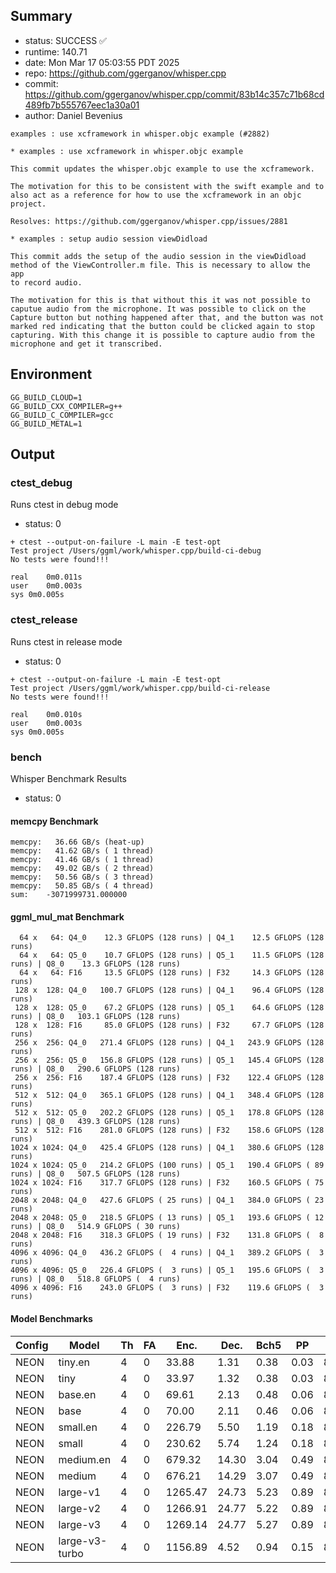 ## Summary

- status:  SUCCESS ✅
- runtime: 140.71
- date:    Mon Mar 17 05:03:55 PDT 2025
- repo:    https://github.com/ggerganov/whisper.cpp
- commit:  https://github.com/ggerganov/whisper.cpp/commit/83b14c357c71b68cd489fb7b555767eec1a30a01
- author:  Daniel Bevenius
```
examples : use xcframework in whisper.objc example (#2882)

* examples : use xcframework in whisper.objc example

This commit updates the whisper.objc example to use the xcframework.

The motivation for this to be consistent with the swift example and to
also act as a reference for how to use the xcframework in an objc
project.

Resolves: https://github.com/ggerganov/whisper.cpp/issues/2881

* examples : setup audio session viewDidload

This commit adds the setup of the audio session in the viewDidload
method of the ViewController.m file. This is necessary to allow the app
to record audio.

The motivation for this is that without this it was not possible to
caputue audio from the microphone. It was possible to click on the
Capture button but nothing happened after that, and the button was not
marked red indicating that the button could be clicked again to stop
capturing. With this change it is possible to capture audio from the
microphone and get it transcribed.
```

## Environment

```
GG_BUILD_CLOUD=1
GG_BUILD_CXX_COMPILER=g++
GG_BUILD_C_COMPILER=gcc
GG_BUILD_METAL=1
```

## Output

### ctest_debug

Runs ctest in debug mode
- status: 0
```
+ ctest --output-on-failure -L main -E test-opt
Test project /Users/ggml/work/whisper.cpp/build-ci-debug
No tests were found!!!

real	0m0.011s
user	0m0.003s
sys	0m0.005s
```
### ctest_release

Runs ctest in release mode
- status: 0
```
+ ctest --output-on-failure -L main -E test-opt
Test project /Users/ggml/work/whisper.cpp/build-ci-release
No tests were found!!!

real	0m0.010s
user	0m0.003s
sys	0m0.005s
```
### bench

Whisper Benchmark Results
- status: 0
#### memcpy Benchmark

```
memcpy:   36.66 GB/s (heat-up)
memcpy:   41.62 GB/s ( 1 thread)
memcpy:   41.46 GB/s ( 1 thread)
memcpy:   49.02 GB/s ( 2 thread)
memcpy:   50.56 GB/s ( 3 thread)
memcpy:   50.85 GB/s ( 4 thread)
sum:    -3071999731.000000
```

#### ggml_mul_mat Benchmark

```
  64 x   64: Q4_0    12.3 GFLOPS (128 runs) | Q4_1    12.5 GFLOPS (128 runs)
  64 x   64: Q5_0    10.7 GFLOPS (128 runs) | Q5_1    11.5 GFLOPS (128 runs) | Q8_0    13.3 GFLOPS (128 runs)
  64 x   64: F16     13.5 GFLOPS (128 runs) | F32     14.3 GFLOPS (128 runs)
 128 x  128: Q4_0   100.7 GFLOPS (128 runs) | Q4_1    96.4 GFLOPS (128 runs)
 128 x  128: Q5_0    67.2 GFLOPS (128 runs) | Q5_1    64.6 GFLOPS (128 runs) | Q8_0   103.1 GFLOPS (128 runs)
 128 x  128: F16     85.0 GFLOPS (128 runs) | F32     67.7 GFLOPS (128 runs)
 256 x  256: Q4_0   271.4 GFLOPS (128 runs) | Q4_1   243.9 GFLOPS (128 runs)
 256 x  256: Q5_0   156.8 GFLOPS (128 runs) | Q5_1   145.4 GFLOPS (128 runs) | Q8_0   290.6 GFLOPS (128 runs)
 256 x  256: F16    187.4 GFLOPS (128 runs) | F32    122.4 GFLOPS (128 runs)
 512 x  512: Q4_0   365.1 GFLOPS (128 runs) | Q4_1   348.4 GFLOPS (128 runs)
 512 x  512: Q5_0   202.2 GFLOPS (128 runs) | Q5_1   178.8 GFLOPS (128 runs) | Q8_0   439.3 GFLOPS (128 runs)
 512 x  512: F16    281.0 GFLOPS (128 runs) | F32    158.6 GFLOPS (128 runs)
1024 x 1024: Q4_0   425.4 GFLOPS (128 runs) | Q4_1   380.6 GFLOPS (128 runs)
1024 x 1024: Q5_0   214.2 GFLOPS (100 runs) | Q5_1   190.4 GFLOPS ( 89 runs) | Q8_0   507.5 GFLOPS (128 runs)
1024 x 1024: F16    317.7 GFLOPS (128 runs) | F32    160.5 GFLOPS ( 75 runs)
2048 x 2048: Q4_0   427.6 GFLOPS ( 25 runs) | Q4_1   384.0 GFLOPS ( 23 runs)
2048 x 2048: Q5_0   218.5 GFLOPS ( 13 runs) | Q5_1   193.6 GFLOPS ( 12 runs) | Q8_0   514.9 GFLOPS ( 30 runs)
2048 x 2048: F16    318.3 GFLOPS ( 19 runs) | F32    131.8 GFLOPS (  8 runs)
4096 x 4096: Q4_0   436.2 GFLOPS (  4 runs) | Q4_1   389.2 GFLOPS (  3 runs)
4096 x 4096: Q5_0   226.4 GFLOPS (  3 runs) | Q5_1   195.6 GFLOPS (  3 runs) | Q8_0   518.8 GFLOPS (  4 runs)
4096 x 4096: F16    243.0 GFLOPS (  3 runs) | F32    119.6 GFLOPS (  3 runs)
```

#### Model Benchmarks

|           Config |         Model |  Th |  FA |    Enc. |    Dec. |    Bch5 |      PP |  Commit |
|              --- |           --- | --- | --- |     --- |     --- |     --- |     --- |     --- |
|             NEON |       tiny.en |   4 |   0 |   33.88 |    1.31 |    0.38 |    0.03 | 83b14c3 |
|             NEON |          tiny |   4 |   0 |   33.97 |    1.32 |    0.38 |    0.03 | 83b14c3 |
|             NEON |       base.en |   4 |   0 |   69.61 |    2.13 |    0.48 |    0.06 | 83b14c3 |
|             NEON |          base |   4 |   0 |   70.00 |    2.11 |    0.46 |    0.06 | 83b14c3 |
|             NEON |      small.en |   4 |   0 |  226.79 |    5.50 |    1.19 |    0.18 | 83b14c3 |
|             NEON |         small |   4 |   0 |  230.62 |    5.74 |    1.24 |    0.18 | 83b14c3 |
|             NEON |     medium.en |   4 |   0 |  679.32 |   14.30 |    3.04 |    0.49 | 83b14c3 |
|             NEON |        medium |   4 |   0 |  676.21 |   14.29 |    3.07 |    0.49 | 83b14c3 |
|             NEON |      large-v1 |   4 |   0 | 1265.47 |   24.73 |    5.23 |    0.89 | 83b14c3 |
|             NEON |      large-v2 |   4 |   0 | 1266.91 |   24.77 |    5.22 |    0.89 | 83b14c3 |
|             NEON |      large-v3 |   4 |   0 | 1269.14 |   24.77 |    5.27 |    0.89 | 83b14c3 |
|             NEON | large-v3-turbo |   4 |   0 | 1156.89 |    4.52 |    0.94 |    0.15 | 83b14c3 |

